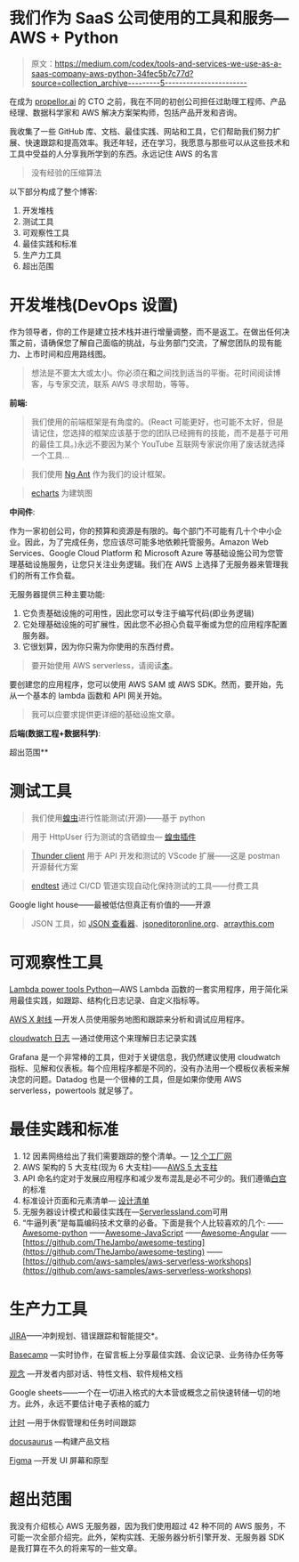 # 我们作为 SaaS 公司使用的工具和服务— AWS + Python

> 原文：<https://medium.com/codex/tools-and-services-we-use-as-a-saas-company-aws-python-34fec5b7c77d?source=collection_archive---------5----------------------->

在成为 [propellor.ai](https://www.propellor.ai/) 的 CTO 之前，我在不同的初创公司担任过助理工程师、产品经理、数据科学家和 AWS 解决方案架构师，包括产品开发和咨询。

我收集了一些 GitHub 库、文档、最佳实践、网站和工具，它们帮助我们努力扩展、快速跟踪和提高效率。我还年轻，还在学习，我愿意与那些可以从这些技术和工具中受益的人分享我所学到的东西。永远记住 AWS 的名言

> 没有经验的压缩算法

以下部分构成了整个博客:

1.  开发堆栈
2.  测试工具
3.  可观察性工具
4.  最佳实践和标准
5.  生产力工具
6.  超出范围

# 开发堆栈(DevOps 设置)

作为领导者，你的工作是建立技术栈并进行增量调整，而不是返工。在做出任何决策之前，请确保您了解自己面临的挑战，与业务部门交流，了解您团队的现有能力、上市时间和应用路线图。

> 想法是不要太大或太小。你必须在**和**之间找到适当的平衡。花时间阅读博客，与专家交流，联系 AWS 寻求帮助，等等。

**前端:**

>我们使用的前端框架是有角度的。(React 可能更好，也可能不太好，但是请记住，您选择的框架应该基于您的团队已经拥有的技能，而不是基于可用的最佳工具。)永远不要因为某个 YouTube 互联网专家说你用了废话就选择一个工具…

>我们使用 [Ng Ant](https://ng.ant.design/docs/introduce/en) 作为我们的设计框架。

> [echarts](https://echarts.apache.org/en/index.html) 为建筑图

**中间件**:

作为一家初创公司，你的预算和资源是有限的。每个部门不可能有几十个中小企业。因此，为了完成任务，您应该尽可能多地依赖托管服务。Amazon Web Services、Google Cloud Platform 和 Microsoft Azure 等基础设施公司为您管理基础设施服务，让您只关注业务逻辑。我们在 AWS 上选择了无服务器来管理我们的所有工作负载。

无服务器提供三种主要功能:

1.  它负责基础设施的可用性，因此您可以专注于编写代码(即业务逻辑)
2.  它处理基础设施的可扩展性，因此您不必担心负载平衡或为您的应用程序配置服务器。
3.  它很划算，因为你只需为你使用的东西付费。

> 要开始使用 AWS serverless，请阅读[本](https://aws.amazon.com/blogs/compute/getting-started-with-serverless-for-developers-part-1/)。

要创建您的应用程序，您可以使用 AWS SAM 或 AWS SDK。然而，要开始，先从一个基本的 lambda 函数和 API 网关开始。

> 我可以应要求提供更详细的基础设施文章。

**后端(数据工程+数据科学)**:

超出范围**

# 测试工具

>我们使用[蝗虫](https://locust.io/)进行性能测试(开源)——基于 python

>用于 HttpUser 行为测试的含硒蝗虫— [蝗虫插件](https://github.com/SvenskaSpel/locust-plugins)

> [Thunder client](https://marketplace.visualstudio.com/items?itemName=rangav.vscode-thunder-client) 用于 API 开发和测试的 VScode 扩展——这是 postman 开源替代方案

> [endtest](https://endtest.io/) 通过 CI/CD 管道实现自动化保持测试的工具——付费工具

Google light house——最被低估但真正有价值的——开源

> JSON 工具，如 [JSON 查看器](http://jsonviewer.stack.hu/)、[jsoneditoronline.org](https://jsoneditoronline.org/)、[arraythis.com](https://arraythis.com/)

# 可观察性工具

[Lambda power tools Python](https://awslabs.github.io/aws-lambda-powertools-python/latest/)—AWS Lambda 函数的一套实用程序，用于简化采用最佳实践，如跟踪、结构化日志记录、自定义指标等。

[AWS X 射线](https://aws.amazon.com/xray/) —开发人员使用服务地图和跟踪来分析和调试应用程序。

[cloudwatch 日志](https://docs.aws.amazon.com/AmazonCloudWatch/latest/logs/CloudWatchLogsConcepts.html) —通过使用这个来理解日志记录实践

Grafana 是一个非常棒的工具，但对于关键信息，我仍然建议使用 cloudwatch 指标、见解和仪表板。每个应用程序都是不同的，没有办法用一个模板仪表板来解决您的问题。Datadog 也是一个很棒的工具，但是如果你使用 AWS serverless，powertools 就足够了。

# 最佳实践和标准

1.  12 因素网络给出了我们需要跟踪的整个清单。— [12 个工厂网](https://12factor.net/)
2.  AWS 架构的 5 大支柱(现为 6 大支柱)——[AWS 5 大支柱](https://aws.amazon.com/blogs/apn/the-5-pillars-of-the-aws-well-architected-framework/)
3.  API 命名约定对于发展应用程序和减少发布混乱是必不可少的。我们遵循[白宫](https://github.com/WhiteHouse/api-standards)的标准
4.  标准设计页面和元素清单— [设计清单](https://www.checklist.design/)
5.  无服务器设计模式和最佳实践在—[Serverlessland.com](https://serverlessland.com/)可用
6.  “牛逼列表”是每篇编码技术文章的必备。下面是我个人比较喜欢的几个:
    ——[Awesome-python](https://github.com/vinta/awesome-python)
    ——[Awesome-JavaScript](https://github.com/sorrycc/awesome-javascript#readme)
    ——[Awesome-Angular](https://github.com/PatrickJS/awesome-angular#readme)
    ——[https://github.com/TheJambo/awesome-testing](https://github.com/TheJambo/awesome-testing)
    ——[https://github.com/aws-samples/aws-serverless-workshops](https://github.com/aws-samples/aws-serverless-workshops)

# 生产力工具

[JIRA](https://www.atlassian.com/software/jira)——冲刺规划、错误跟踪和智能提交*。

[Basecamp](https://basecamp.com/) —实时协作，在留言板上分享最佳实践、会议记录、业务待办任务等

[观念](https://www.notion.so/) —开发者内部对话、特性文档、软件规格文档

Google sheets——一个在一切进入格式的大本营或概念之前快速转储一切的地方。此外，永远不要估计电子表格的威力

[计时](https://clockify.me/) —用于休假管理和任务时间跟踪

[docusaurus](http://docusaurus.io) —构建产品文档

[Figma](https://www.figma.com/) —开发 UI 屏幕和原型

# 超出范围

我没有介绍核心 AWS 无服务器，因为我们使用超过 42 种不同的 AWS 服务，不可能一次全部介绍完。此外，架构实践、无服务器分析引擎开发、无服务器 SDK 是我打算在不久的将来写的一些文章。